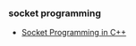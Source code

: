 ### socket programming 
- [Socket Programming in C++](https://www.geeksforgeeks.org/socket-programming-in-cpp/)